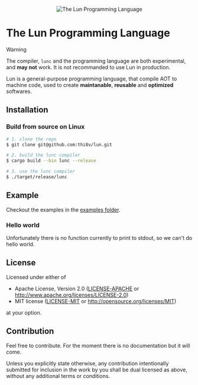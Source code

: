 <p align="center">
  <picture>
    <!-- white logo for dark mode -->
    <source
      srcset="https://raw.githubusercontent.com/thi8v/lun/main/logo/logo_no_bg_white.png"
      media="(prefers-color-scheme: dark)"
    >
    <!-- black logo for light mode (fallback) -->
    <img
      src="https://raw.githubusercontent.com/thi8v/lun/main/logo/logo_no_bg_black.png"
      alt="The Lun Programming Language"
    >
  </picture>
</p>

# The Lun Programming Language

> [!WARNING]
> The compiler, `lunc` and the programming language are both experimental, and
> **may not** work. It is not recommanded to use Lun in production.

Lun is a general-purpose programming language, that compile AOT to machine code,
used to create **maintanable**, **reusable** and **optimized** softwares.

## Installation

### Build from source on Linux

```bash
# 1. clone the repo
$ git clone git@github.com:thi8v/lun.git

# 2. build the lunc compiler
$ cargo build --bin lunc --release

# 3. use the lunc compiler
$ ./target/release/lunc
```

## Example

Checkout the examples in the [examples folder].

### Hello world

Unfortunately there is no function currently to print to stdout, so we can't do
hello world.

[examples folder]: examples/

## License

Licensed under either of
 * Apache License, Version 2.0 ([LICENSE-APACHE](LICENSE-APACHE) or http://www.apache.org/licenses/LICENSE-2.0)
 * MIT license ([LICENSE-MIT](LICENSE-MIT) or http://opensource.org/licenses/MIT)

at your option.

## Contribution

Feel free to contribute. For the moment there is no documentation but it will come.

Unless you explicitly state otherwise, any contribution intentionally submitted
for inclusion in the work by you shall be dual licensed as above, without any
additional terms or conditions.
